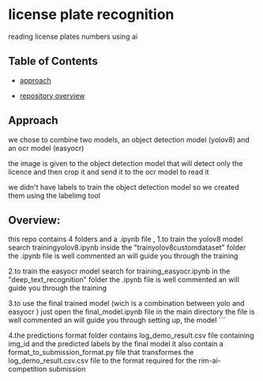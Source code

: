 
# license plate recognition

  
  

reading license plates numbers using ai

  

## Table of Contents

  

- [approach](#approach)

- [repository overview](#repositoroverview)



  

## Approach

we chose to combine two models, an object detection model (yolov8) and an ocr model (easyocr)

the image is given to the object detection model that will detect only the licence and then crop it and send it to the ocr model to read it

we didn't have labels to train the object detection model so we created them using the labelimg tool

## Overview:

this repo contains 4 folders and a .ipynb file ,
1.to train the yolov8 model search trainingyolov8.ipynb inside the "trainyolov8customdataset" folder the .ipynb file is well commented an will guide you through the training 
<br />

2.to train the easyocr model search for training_easyocr.ipynb in the "deep_text_recognition" folder  the .ipynb file is well commented an will guide you through the training 
<br />

3.to use the final trained model (wich is a combination between yolo and easyocr ) just open the final_model.ipynb file in the main directory the file  is well commented an will guide you through setting up, the model  ```
<br />

4.the predictions format  folder contains  log_demo_result.csv file containing img_id and the predicted labels by the final model it also contain a format_to_submission_format.py file that transformes the log_demo_result.csv.csv file to the format required for the rim-ai-competition submission 
